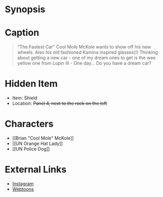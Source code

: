 # Synopsis


# Caption
> “The Fastest Car” Cool Mole McKole wants to show off his new wheels. Also his old fashioned Kamina inspired glasses(!) Thinking about getting a new car - one of my dream ones to get is the wee yellow one from Lupin III - One day... Do you have a dream car?

# Hidden Item
* Item: Shield
* Location: <strike>Panel 4, next to the rock on the left</strike>

# Characters
* [[Brian "Cool Mole" McKole]]
* [[UN Orange Hat Lady]]
* [[UN Police Dog]]

# External Links
* [Instagram](https://www.instagram.com/p/CTVm9p0qAl1/?igshid=YmMyMTA2M2Y=)
* [Webtoons](https://www.webtoons.com/en/challenge/twistwood-tales/95-the-fastest-car/viewer?title_no=344740&episode_no=101)